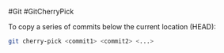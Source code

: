 #Git #GitCherryPick

To copy a series of commits below the current location (HEAD):
``` bash
git cherry-pick <commit1> <commit2> <...>
```